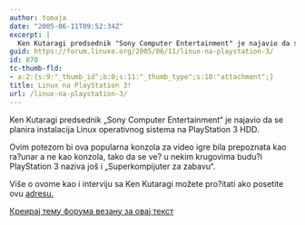 ```yaml
---
author: tomaja
date: "2005-06-11T09:52:34Z"
excerpt: |
  Ken Kutaragi predsednik "Sony Computer Entertainment" je najavio da se planira instalacija Linux operativnog sistema na PlayStation 3 HDD.<br />
guid: https://forum.linuxo.org/2005/06/11/linux-na-playstation-3/
id: 870
tc-thumb-fld:
- a:2:{s:9:"_thumb_id";b:0;s:11:"_thumb_type";s:10:"attachment";}
title: Linux na PlayStation 3!
url: /linux-na-playstation-3/
---
```

Ken Kutaragi predsednik &#8222;Sony Computer Entertainment&#8220; je najavio da se planira instalacija Linux operativnog sistema na PlayStation 3 HDD.  
<!--break-->Ovim potezom bi ova popularna konzola za video igre bila prepoznata kao ra?unar a ne kao konzola, tako da se ve? u nekim krugovima budu?i PlayStation 3 naziva još i &#8222;Superkompijuter za zabavu&#8220;.

  
Više o ovome kao i interviju sa Ken Kutaragi možete pro?itati ako posetite ovu [adresu.](http://www.gamespot.com/news/2005/06/09/news_6127219.html) 

[Креирај тему форума везану за овај текст](https://linuxo.org/nova-tema-na-forumu/?se_pid=870)